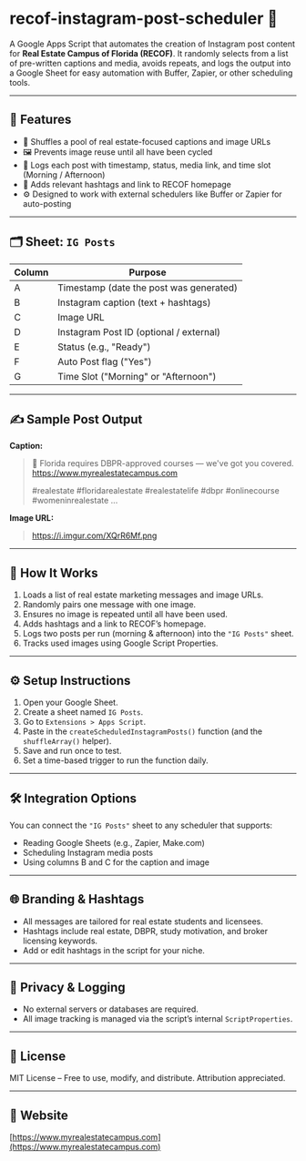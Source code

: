 # recof-instagram-post-scheduler 📲

A Google Apps Script that automates the creation of Instagram post content for **Real Estate Campus of Florida (RECOF)**. It randomly selects from a list of pre-written captions and media, avoids repeats, and logs the output into a Google Sheet for easy automation with Buffer, Zapier, or other scheduling tools.

---

## 📌 Features

- 🔀 Shuffles a pool of real estate-focused captions and image URLs
- 🖼️ Prevents image reuse until all have been cycled
- 🧾 Logs each post with timestamp, status, media link, and time slot (Morning / Afternoon)
- 🔗 Adds relevant hashtags and link to RECOF homepage
- ⚙️ Designed to work with external schedulers like Buffer or Zapier for auto-posting

---

## 🗂 Sheet: `IG Posts`

| Column | Purpose                                  |
|--------|------------------------------------------|
| A      | Timestamp (date the post was generated)  |
| B      | Instagram caption (text + hashtags)      |
| C      | Image URL                                |
| D      | Instagram Post ID (optional / external)  |
| E      | Status (e.g., "Ready")                   |
| F      | Auto Post flag ("Yes")                   |
| G      | Time Slot ("Morning" or "Afternoon")     |

---

## ✍️ Sample Post Output

**Caption:**
> 📘 Florida requires DBPR-approved courses — we've got you covered.  
> https://www.myrealestatecampus.com  
>  
> #realestate #floridarealestate #realestatelife #dbpr #onlinecourse #womeninrealestate ...

**Image URL:**  
> https://i.imgur.com/XQrR6Mf.png

---

## 🔁 How It Works

1. Loads a list of real estate marketing messages and image URLs.
2. Randomly pairs one message with one image.
3. Ensures no image is repeated until all have been used.
4. Adds hashtags and a link to RECOF’s homepage.
5. Logs two posts per run (morning & afternoon) into the `"IG Posts"` sheet.
6. Tracks used images using Google Script Properties.

---

## ⚙️ Setup Instructions

1. Open your Google Sheet.
2. Create a sheet named `IG Posts`.
3. Go to `Extensions > Apps Script`.
4. Paste in the `createScheduledInstagramPosts()` function (and the `shuffleArray()` helper).
5. Save and run once to test.
6. Set a time-based trigger to run the function daily.

---

## 🛠 Integration Options

You can connect the `"IG Posts"` sheet to any scheduler that supports:
- Reading Google Sheets (e.g., Zapier, Make.com)
- Scheduling Instagram media posts
- Using columns B and C for the caption and image

---

## 🌐 Branding & Hashtags

- All messages are tailored for real estate students and licensees.
- Hashtags include real estate, DBPR, study motivation, and broker licensing keywords.
- Add or edit hashtags in the script for your niche.

---

## 🔐 Privacy & Logging

- No external servers or databases are required.
- All image tracking is managed via the script’s internal `ScriptProperties`.

---

## 📄 License

MIT License – Free to use, modify, and distribute. Attribution appreciated.

---

## 🔗 Website

[https://www.myrealestatecampus.com](https://www.myrealestatecampus.com)
